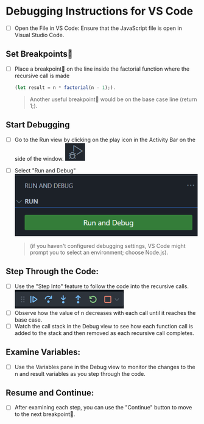 # Debugging Instructions for VS Code

- [ ] Open the File in VS Code: Ensure that the JavaScript file is open in Visual Studio Code.

## Set Breakpoints🔴

- [ ] Place a breakpoint🔴 on the line inside the factorial function where the recursive call is made

  ```javascript
  (let result = n * factorial(n - 1);).
  ```

  > Another useful breakpoint🔴 would be on the base case line (return 1;).

## Start Debugging

- [ ] Go to the Run view by clicking on the play icon in the Activity Bar on the side of the window.
      ![DebugPlayButton](../../assets/images/debugPlay.png)

- [ ] Select "Run and Debug"
      ![RunAndDebug](../../assets/images/runAndDebugButton.png)
  > (if you haven't configured debugging settings, VS Code might prompt you to select an environment; choose Node.js).

## Step Through the Code:

- [ ] Use the "Step Into" feature to follow the code into the recursive calls.
      ![stepBar](../../assets/images/stepBar.png)
- [ ] Observe how the value of n decreases with each call until it reaches the base case.
- [ ] Watch the call stack in the Debug view to see how each function call is added to the stack and then removed as each recursive call completes.

## Examine Variables:

- [ ] Use the Variables pane in the Debug view to monitor the changes to the n and result variables as you step through the code.

## Resume and Continue:

- [ ] After examining each step, you can use the "Continue" button to move to the next breakpoint🔴.
